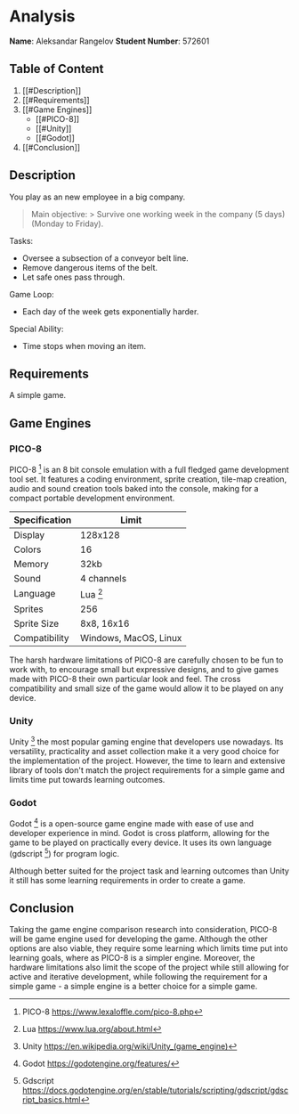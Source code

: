 # Analysis

**Name**: Aleksandar Rangelov
**Student Number**: 572601 

## Table of Content

1. [[#Description]]
2. [[#Requirements]]
3. [[#Game Engines]]
	- [[#PICO-8]]
	- [[#Unity]]
	- [[#Godot]]
4. [[#Conclusion]]

## Description

You play as an new employee in a big company.

> Main objective:
	> Survive one working week in the company (5 days) (Monday to Friday).

Tasks:
- Oversee a subsection of a conveyor belt line.
- Remove dangerous items of the belt.
- Let safe ones pass through.

Game Loop:
- Each day of the week gets exponentially harder.

Special Ability:
- Time stops when moving an item.

## Requirements

A simple game.

## Game Engines

### PICO-8

PICO-8 [^1] is an 8 bit console emulation with a full fledged game development tool set. It features a coding environment, sprite creation, tile-map creation, audio and sound creation tools baked into the console, making for a compact portable development environment.	

| Specification | Limit                 |
| ------------- | --------------------- |
| Display       | 128x128               |
| Colors        | 16                    |
| Memory        | 32kb                  |
| Sound         | 4 channels            |
| Language      | Lua [^2]              |
| Sprites       | 256                   |
| Sprite Size   | 8x8, 16x16            |
| Compatibility | Windows, MacOS, Linux |

The harsh hardware limitations of PICO-8 are carefully chosen to be fun to work with, to encourage small but expressive designs, and to give games made with PICO-8 their own particular look and feel. The cross compatibility and small size of the game would allow it to be played on any device.

### Unity

Unity [^3] the most popular gaming engine that developers use nowadays. Its versatility, practicality and asset collection make it a very good choice for  the implementation of the project. However, the time to learn and extensive library of tools don't match the project requirements for a simple game and limits time put towards learning outcomes.

### Godot

Godot [^4] is a open-source game engine made with ease of use and developer experience in mind. Godot is cross platform, allowing for the game to be played on practically every device. It uses its own language (gdscript [^5]) for program logic.

Although better suited for the project task and learning outcomes than Unity it still has some learning requirements in order to create a game.

## Conclusion

Taking the game engine comparison research into consideration, PICO-8 will be game engine used for developing the game. Although the other options are also viable, they require some learning which limits time put into learning goals, where as PICO-8 is a simpler engine. Moreover, the hardware limitations also limit the scope of the project while still allowing for active and iterative development, while following the requirement for a simple game - a simple engine is a better choice for a simple game.

[^1]: PICO-8 https://www.lexaloffle.com/pico-8.php
[^2]: Lua https://www.lua.org/about.html
[^3]: Unity https://en.wikipedia.org/wiki/Unity_(game_engine)
[^4]: Godot  https://godotengine.org/features/
[^5]: Gdscript https://docs.godotengine.org/en/stable/tutorials/scripting/gdscript/gdscript_basics.html

